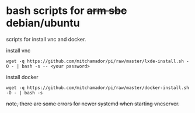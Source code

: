 # bash scripts for ~~arm sbc~~ debian/ubuntu

scripts for install vnc and docker.

install vnc
```
wget -q https://github.com/mitchamador/pi/raw/master/lxde-install.sh -O - | bash -s -- <your password>
```

install docker
```
wget -q https://github.com/mitchamador/pi/raw/master/docker-install.sh -O - | bash -s
```

~~note, there are some errors for newer systemd when starting vncserver.~~
